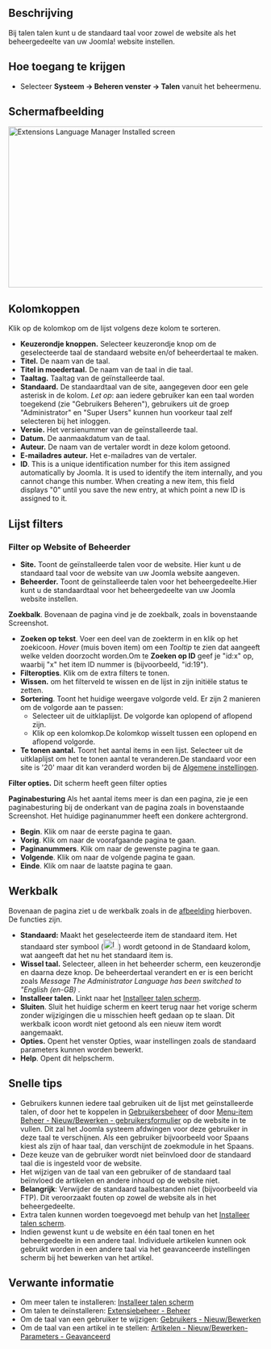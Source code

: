 <!-- Filename: Help4.x:Languages:_Installed / Display title: Talen: Geïnstalleerd -->

## Beschrijving

Bij talen talen kunt u de standaard taal voor zowel de website als het
beheergedeelte van uw Joomla! website instellen.

## Hoe toegang te krijgen

- Selecteer **Systeem → Beheren venster → Talen** vanuit het
  beheermenu.

## Schermafbeelding

<img
src="https://docs.joomla.org/images/thumb/e/e2/Help-4x-Extensions-Language-Manager-Installed-screen-nl.png/800px-Help-4x-Extensions-Language-Manager-Installed-screen-nl.png.jpeg"
decoding="async"
srcset="https://docs.joomla.org/images/e/e2/Help-4x-Extensions-Language-Manager-Installed-screen-nl.png 1.5x"
data-file-width="1145" data-file-height="457" width="800" height="319"
alt="Extensions Language Manager Installed screen" />

## Kolomkoppen

Klik op de kolomkop om de lijst volgens deze kolom te sorteren.

- **Keuzerondje knoppen.** Selecteer keuzerondje knop om de
  geselecteerde taal de standaard website en/of beheerdertaal te maken.
- **Titel.** De naam van de taal.
- **Titel in moedertaal.** De naam van de taal in die taal.
- **Taaltag.** Taaltag van de geïnstalleerde taal.
- **Standaard.** De standaardtaal van de site, aangegeven door een gele
  asterisk in de kolom. *Let op*: aan iedere gebruiker kan een taal
  worden toegekend (zie "Gebruikers Beheren"), gebruikers uit de groep
  "Administrator" en "Super Users" kunnen hun voorkeur taal zelf
  selecteren bij het inloggen.
- **Versie.** Het versienummer van de geïnstalleerde taal.
- **Datum.** De aanmaakdatum van de taal.
- **Auteur.** De naam van de vertaler wordt in deze kolom getoond.
- **E-mailadres auteur.** Het e-mailadres van de vertaler.
- **ID**. This is a unique identification number for this item assigned
  automatically by Joomla. It is used to identify the item internally,
  and you cannot change this number. When creating a new item, this
  field displays "0" until you save the new entry, at which point a new
  ID is assigned to it.

## Lijst filters

### Filter op Website of Beheerder

- **Site.** Toont de geïnstalleerde talen voor de website. Hier kunt u
  de standaard taal voor de website van uw Joomla website aangeven.
- **Beheerder.** Toont de geïnstalleerde talen voor het
  beheergedeelte.Hier kunt u de standaardtaal voor het beheergedeelte
  van uw Joomla website instellen.

**Zoekbalk**. Bovenaan de pagina vind je de zoekbalk, zoals in
bovenstaande Screenshot.

- **Zoeken op tekst**. Voer een deel van de zoekterm in en klik op het
  zoekicoon. *Hover* (muis boven item) om een *Tooltip* te zien dat
  aangeeft welke velden doorzocht worden.Om te **Zoeken op ID** geef je
  "id:x" op, waarbij "x" het item ID nummer is (bijvoorbeeld, "id:19").
- **Filteropties**. Klik om de extra filters te tonen.
- **Wissen.** om het filterveld te wissen en de lijst in zijn initiële
  status te zetten.
- **Sortering**. Toont het huidige weergave volgorde veld. Er zijn 2
  manieren om de volgorde aan te passen:
  - Selecteer uit de uitklaplijst. De volgorde kan oplopend of aflopend
    zijn.
  - Klik op een kolomkop.De kolomkop wisselt tussen een oplopend en
    aflopend volgorde.
- **Te tonen aantal.** Toont het aantal items in een lijst. Selecteer
  uit de uitklaplijst om het te tonen aantal te veranderen.De standaard
  voor een site is '20' maar dit kan veranderd worden bij de [Algemene
  instellingen](https://docs.joomla.org/Help4.x:Site_Global_Configuration/nl#defaultlistlimit "Help4.x:Site Global Configuration/nl").

**Filter opties.** Dit scherm heeft geen filter opties

**Paginabesturing** Als het aantal items meer is dan een pagina, zie je
een paginabesturing bij de onderkant van de pagina zoals in bovenstaande
Screenshot. Het huidige paginanummer heeft een donkere
achtergrond.

- **Begin**. Klik om naar de eerste pagina te gaan.
- **Vorig**. Klik om naar de voorafgaande pagina te gaan.
- **Paginanummers**. Klik om naar de gewenste pagina te gaan.
- **Volgende**. Klik om naar de volgende pagina te gaan.
- **Einde**. Klik om naar de laatste pagina te gaan.

## Werkbalk

Bovenaan de pagina ziet u de werkbalk zoals in de
[afbeelding](#Schermafbeelding) hierboven. De functies zijn.

- **Standaard:** Maakt het geselecteerde item de standaard item. Het
  standaard ster symbool
  (<img src="https://docs.joomla.org/images/7/7e/Icon-16-default.png"
  decoding="async" data-file-width="30" data-file-height="20" width="30"
  height="20" alt="Icon 16 default.png" />) wordt getoond in de
  Standaard kolom, wat aangeeft dat het nu het standaard item is.
- **Wissel taal.** Selecteer, alleen in het beheerder scherm, een
  keuzerondje en daarna deze knop. De beheerdertaal verandert en er is
  een bericht zoals *Message The Administrator Language has been
  switched to "English (en-GB)* *.*
- **Installeer talen.** Linkt naar het [Installeer talen
  scherm](https://docs.joomla.org/Help4.x:Extensions_Extension_Manager_Languages/nl "Help4.x:Extensions Extension Manager Languages/nl").
- **Sluiten**. Sluit het huidige scherm en keert terug naar het vorige
  scherm zonder wijzigingen die u misschien heeft gedaan op te slaan.
  Dit werkbalk icoon wordt niet getoond als een nieuw item wordt
  aangemaakt.
- **Opties.** Opent het venster Opties, waar instellingen zoals de
  standaard parameters kunnen worden bewerkt.
- **Help**. Opent dit helpscherm.

## Snelle tips

- Gebruikers kunnen iedere taal gebruiken uit de lijst met
  geïnstalleerde talen, of door het te koppelen in
  [Gebruikersbeheer](https://docs.joomla.org/Help4.x:Users/nl "Help4.x:Users/nl")
  of door [Menu-item Beheer - Nieuw/Bewerken -
  gebruikersformulier](https://docs.joomla.org/Help4.x:Menu_Item:_New_Item/nl#User_Form_Layout "Help4.x:Menu Item: New Item/nl")
  op de website in te vullen. Dit zal het Joomla systeem afdwingen voor
  deze gebruiker in deze taal te verschijnen. Als een gebruiker
  bijvoorbeeld voor Spaans kiest als zijn of haar taal, dan verschijnt
  de zoekmodule in het Spaans.
- Deze keuze van de gebruiker wordt niet beïnvloed door de standaard
  taal die is ingesteld voor de website.
- Het wijzigen van de taal van een gebruiker of de standaard taal
  beïnvloed de artikelen en andere inhoud op de website niet.
- **Belangrijk**: Verwijder de standaard taalbestanden niet
  (bijvoorbeeld via FTP). Dit veroorzaakt fouten op zowel de website als
  in het beheergedeelte.
- Extra talen kunnen worden toegevoegd met behulp van het [Installeer
  talen
  scherm](https://docs.joomla.org/Help4.x:Extensions_Extension_Manager_Languages/nl "Help4.x:Extensions Extension Manager Languages/nl").
- Indien gewenst kunt u de website en één taal tonen en het
  beheergedeelte in een andere taal. Individuele artikelen kunnen ook
  gebruikt worden in een andere taal via het geavanceerde instellingen
  scherm bij het bewerken van het artikel.

## Verwante informatie

- Om meer talen te installeren: [Installeer talen
  scherm](https://docs.joomla.org/Help4.x:Extensions_Extension_Manager_Languages/nl "Help4.x:Extensions Extension Manager Languages/nl")
- Om talen te deïnstalleren: [Extensiebeheer -
  Beheer](https://docs.joomla.org/Help4.x:Extensions:_Manage/nl "Help4.x:Extensions: Manage/nl")
- Om de taal van een gebruiker te wijzigen: [Gebruikers -
  Nieuw/Bewerken](https://docs.joomla.org/Help4.x:Users:_Edit_Profile/nl "Help4.x:Users: Edit Profile/nl")
- Om de taal van een artikel in te stellen: [Artikelen - Nieuw/Bewerken-
  Parameters -
  Geavanceerd](https://docs.joomla.org/Help4.x:Articles:_Edit/nl#Parameters_-_Advancedl "Help4.x:Articles: Edit/nl")
